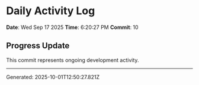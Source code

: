 # Daily Activity Log

**Date**: Wed Sep 17 2025
**Time**: 6:20:27 PM
**Commit**: 10

## Progress Update

This commit represents ongoing development activity.

---
Generated: 2025-10-01T12:50:27.821Z
